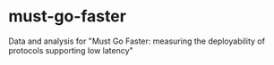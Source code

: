 # must-go-faster
Data and analysis for "Must Go Faster: measuring the deployability of protocols supporting low latency"

